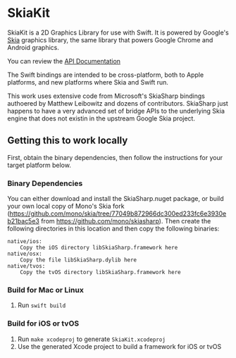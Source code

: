 # SkiaKit

SkiaKit is a 2D Graphics Library for use with Swift.   It is powered by Google's
[Skia](https://skia.org) graphics library, the same library that powers Google Chrome 
and Android graphics.

You can review the [API Documentation](https://migueldeicaza.github.io/SkiaKit/)

The Swift bindings are intended to be cross-platform, both to Apple platforms, and
new platforms where Skia and Swift run.

This work uses extensive code from Microsoft's SkiaSharp bindings authoered by 
Matthew Leibowitz and dozens of contributors.   SkiaSharp just happens to have
a very advanced set of bridge APIs to the underlying Skia engine that does not 
existin in the upstream Google Skia project.

## Getting this to work locally

First, obtain the binary dependencies, then follow the instructions for your
target platform below.

### Binary Dependencies

You can either download and install the SkiaSharp.nuget package, or
build your own local copy of Mono's Skia fork
(https://github.com/mono/skia/tree/77049b872966dc300ed233fc6e3930eb21bac5e3
from https://github.com/mono/skiasharp). Then create the following directories
in this location and then copy the following binaries:

```
native/ios:
	Copy the iOS directory libSkiaSharp.framework here
native/osx:
	Copy the file libSkiaSharp.dylib here
native/tvos:
	Copy the tvOS directory libSkiaSharp.framework here
```

### Build for Mac or Linux

1. Run `swift build`

### Build for iOS or tvOS

1. Run `make xcodeproj` to generate `SkiaKit.xcodeproj`
2. Use the generated Xcode project to build a framework for iOS or tvOS

